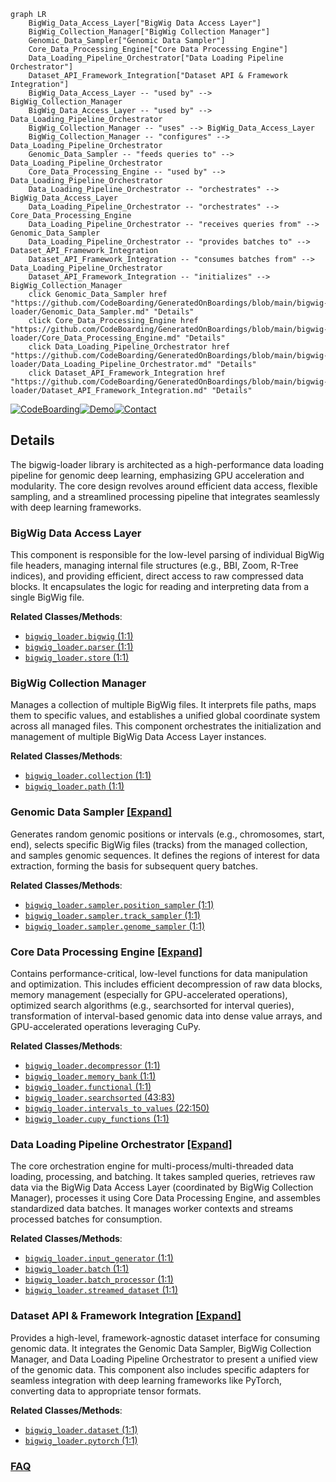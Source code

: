 ```mermaid
graph LR
    BigWig_Data_Access_Layer["BigWig Data Access Layer"]
    BigWig_Collection_Manager["BigWig Collection Manager"]
    Genomic_Data_Sampler["Genomic Data Sampler"]
    Core_Data_Processing_Engine["Core Data Processing Engine"]
    Data_Loading_Pipeline_Orchestrator["Data Loading Pipeline Orchestrator"]
    Dataset_API_Framework_Integration["Dataset API & Framework Integration"]
    BigWig_Data_Access_Layer -- "used by" --> BigWig_Collection_Manager
    BigWig_Data_Access_Layer -- "used by" --> Data_Loading_Pipeline_Orchestrator
    BigWig_Collection_Manager -- "uses" --> BigWig_Data_Access_Layer
    BigWig_Collection_Manager -- "configures" --> Data_Loading_Pipeline_Orchestrator
    Genomic_Data_Sampler -- "feeds queries to" --> Data_Loading_Pipeline_Orchestrator
    Core_Data_Processing_Engine -- "used by" --> Data_Loading_Pipeline_Orchestrator
    Data_Loading_Pipeline_Orchestrator -- "orchestrates" --> BigWig_Data_Access_Layer
    Data_Loading_Pipeline_Orchestrator -- "orchestrates" --> Core_Data_Processing_Engine
    Data_Loading_Pipeline_Orchestrator -- "receives queries from" --> Genomic_Data_Sampler
    Data_Loading_Pipeline_Orchestrator -- "provides batches to" --> Dataset_API_Framework_Integration
    Dataset_API_Framework_Integration -- "consumes batches from" --> Data_Loading_Pipeline_Orchestrator
    Dataset_API_Framework_Integration -- "initializes" --> BigWig_Collection_Manager
    click Genomic_Data_Sampler href "https://github.com/CodeBoarding/GeneratedOnBoardings/blob/main/bigwig-loader/Genomic_Data_Sampler.md" "Details"
    click Core_Data_Processing_Engine href "https://github.com/CodeBoarding/GeneratedOnBoardings/blob/main/bigwig-loader/Core_Data_Processing_Engine.md" "Details"
    click Data_Loading_Pipeline_Orchestrator href "https://github.com/CodeBoarding/GeneratedOnBoardings/blob/main/bigwig-loader/Data_Loading_Pipeline_Orchestrator.md" "Details"
    click Dataset_API_Framework_Integration href "https://github.com/CodeBoarding/GeneratedOnBoardings/blob/main/bigwig-loader/Dataset_API_Framework_Integration.md" "Details"
```

[![CodeBoarding](https://img.shields.io/badge/Generated%20by-CodeBoarding-9cf?style=flat-square)](https://github.com/CodeBoarding/CodeBoarding)[![Demo](https://img.shields.io/badge/Try%20our-Demo-blue?style=flat-square)](https://www.codeboarding.org/demo)[![Contact](https://img.shields.io/badge/Contact%20us%20-%20contact@codeboarding.org-lightgrey?style=flat-square)](mailto:contact@codeboarding.org)

## Details

The bigwig-loader library is architected as a high-performance data loading pipeline for genomic deep learning, emphasizing GPU acceleration and modularity. The core design revolves around efficient data access, flexible sampling, and a streamlined processing pipeline that integrates seamlessly with deep learning frameworks.

### BigWig Data Access Layer
This component is responsible for the low-level parsing of individual BigWig file headers, managing internal file structures (e.g., BBI, Zoom, R-Tree indices), and providing efficient, direct access to raw compressed data blocks. It encapsulates the logic for reading and interpreting data from a single BigWig file.


**Related Classes/Methods**:

- <a href="https://github.com/pfizer-opensource/bigwig-loader/blob/main/bigwig_loader/bigwig.py#L1-L1" target="_blank" rel="noopener noreferrer">`bigwig_loader.bigwig` (1:1)</a>
- <a href="https://github.com/pfizer-opensource/bigwig-loader/blob/main/bigwig_loader/parser.py#L1-L1" target="_blank" rel="noopener noreferrer">`bigwig_loader.parser` (1:1)</a>
- <a href="https://github.com/pfizer-opensource/bigwig-loader/blob/main/bigwig_loader/store.py#L1-L1" target="_blank" rel="noopener noreferrer">`bigwig_loader.store` (1:1)</a>


### BigWig Collection Manager
Manages a collection of multiple BigWig files. It interprets file paths, maps them to specific values, and establishes a unified global coordinate system across all managed files. This component orchestrates the initialization and management of multiple BigWig Data Access Layer instances.


**Related Classes/Methods**:

- <a href="https://github.com/pfizer-opensource/bigwig-loader/blob/main/bigwig_loader/collection.py#L1-L1" target="_blank" rel="noopener noreferrer">`bigwig_loader.collection` (1:1)</a>
- <a href="https://github.com/pfizer-opensource/bigwig-loader/blob/main/bigwig_loader/path.py#L1-L1" target="_blank" rel="noopener noreferrer">`bigwig_loader.path` (1:1)</a>


### Genomic Data Sampler [[Expand]](./Genomic_Data_Sampler.md)
Generates random genomic positions or intervals (e.g., chromosomes, start, end), selects specific BigWig files (tracks) from the managed collection, and samples genomic sequences. It defines the regions of interest for data extraction, forming the basis for subsequent query batches.


**Related Classes/Methods**:

- <a href="https://github.com/pfizer-opensource/bigwig-loader/blob/main/bigwig_loader/sampler/position_sampler.py#L1-L1" target="_blank" rel="noopener noreferrer">`bigwig_loader.sampler.position_sampler` (1:1)</a>
- <a href="https://github.com/pfizer-opensource/bigwig-loader/blob/main/bigwig_loader/sampler/track_sampler.py#L1-L1" target="_blank" rel="noopener noreferrer">`bigwig_loader.sampler.track_sampler` (1:1)</a>
- <a href="https://github.com/pfizer-opensource/bigwig-loader/blob/main/bigwig_loader/sampler/genome_sampler.py#L1-L1" target="_blank" rel="noopener noreferrer">`bigwig_loader.sampler.genome_sampler` (1:1)</a>


### Core Data Processing Engine [[Expand]](./Core_Data_Processing_Engine.md)
Contains performance-critical, low-level functions for data manipulation and optimization. This includes efficient decompression of raw data blocks, memory management (especially for GPU-accelerated operations), optimized search algorithms (e.g., searchsorted for interval queries), transformation of interval-based genomic data into dense value arrays, and GPU-accelerated operations leveraging CuPy.


**Related Classes/Methods**:

- <a href="https://github.com/pfizer-opensource/bigwig-loader/blob/main/bigwig_loader/decompressor.py#L1-L1" target="_blank" rel="noopener noreferrer">`bigwig_loader.decompressor` (1:1)</a>
- <a href="https://github.com/pfizer-opensource/bigwig-loader/blob/main/bigwig_loader/memory_bank.py#L1-L1" target="_blank" rel="noopener noreferrer">`bigwig_loader.memory_bank` (1:1)</a>
- <a href="https://github.com/pfizer-opensource/bigwig-loader/blob/main/bigwig_loader/functional.py#L1-L1" target="_blank" rel="noopener noreferrer">`bigwig_loader.functional` (1:1)</a>
- <a href="https://github.com/pfizer-opensource/bigwig-loader/blob/main/bigwig_loader/searchsorted.py#L43-L83" target="_blank" rel="noopener noreferrer">`bigwig_loader.searchsorted` (43:83)</a>
- <a href="https://github.com/pfizer-opensource/bigwig-loader/blob/main/bigwig_loader/intervals_to_values.py#L22-L150" target="_blank" rel="noopener noreferrer">`bigwig_loader.intervals_to_values` (22:150)</a>
- <a href="https://github.com/pfizer-opensource/bigwig-loader/blob/main/bigwig_loader/cupy_functions.py#L1-L1" target="_blank" rel="noopener noreferrer">`bigwig_loader.cupy_functions` (1:1)</a>


### Data Loading Pipeline Orchestrator [[Expand]](./Data_Loading_Pipeline_Orchestrator.md)
The core orchestration engine for multi-process/multi-threaded data loading, processing, and batching. It takes sampled queries, retrieves raw data via the BigWig Data Access Layer (coordinated by BigWig Collection Manager), processes it using Core Data Processing Engine, and assembles standardized data batches. It manages worker contexts and streams processed batches for consumption.


**Related Classes/Methods**:

- <a href="https://github.com/pfizer-opensource/bigwig-loader/blob/main/bigwig_loader/input_generator.py#L1-L1" target="_blank" rel="noopener noreferrer">`bigwig_loader.input_generator` (1:1)</a>
- <a href="https://github.com/pfizer-opensource/bigwig-loader/blob/main/bigwig_loader/batch.py#L1-L1" target="_blank" rel="noopener noreferrer">`bigwig_loader.batch` (1:1)</a>
- <a href="https://github.com/pfizer-opensource/bigwig-loader/blob/main/bigwig_loader/batch_processor.py#L1-L1" target="_blank" rel="noopener noreferrer">`bigwig_loader.batch_processor` (1:1)</a>
- <a href="https://github.com/pfizer-opensource/bigwig-loader/blob/main/bigwig_loader/streamed_dataset.py#L1-L1" target="_blank" rel="noopener noreferrer">`bigwig_loader.streamed_dataset` (1:1)</a>


### Dataset API & Framework Integration [[Expand]](./Dataset_API_Framework_Integration.md)
Provides a high-level, framework-agnostic dataset interface for consuming genomic data. It integrates the Genomic Data Sampler, BigWig Collection Manager, and Data Loading Pipeline Orchestrator to present a unified view of the genomic data. This component also includes specific adapters for seamless integration with deep learning frameworks like PyTorch, converting data to appropriate tensor formats.


**Related Classes/Methods**:

- <a href="https://github.com/pfizer-opensource/bigwig-loader/blob/main/bigwig_loader/dataset.py#L1-L1" target="_blank" rel="noopener noreferrer">`bigwig_loader.dataset` (1:1)</a>
- <a href="https://github.com/pfizer-opensource/bigwig-loader/blob/main/bigwig_loader/pytorch.py#L1-L1" target="_blank" rel="noopener noreferrer">`bigwig_loader.pytorch` (1:1)</a>




### [FAQ](https://github.com/CodeBoarding/GeneratedOnBoardings/tree/main?tab=readme-ov-file#faq)